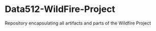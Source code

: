 # Data512-WildFire-Project
Repository encapsulating all artifacts and parts of the Wildfire Project
